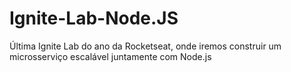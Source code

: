 # Ignite-Lab-Node.JS
 Última Ignite Lab do ano da Rocketseat, onde iremos construir um microsserviço escalável juntamente com Node.js
